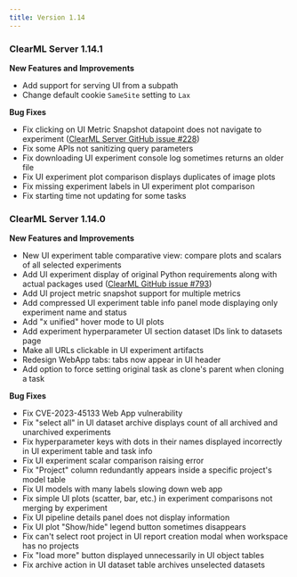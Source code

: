 ```yaml
---
title: Version 1.14
---
```


### ClearML Server 1.14.1

**New Features and Improvements**
* Add support for serving UI from a subpath
* Change default cookie `SameSite` setting to `Lax`

**Bug Fixes**
* Fix clicking on UI Metric Snapshot datapoint does not navigate to experiment ([ClearML Server GitHub issue #228](https://github.com/clearml/clearml-server/issues/228))
* Fix some APIs not sanitizing query parameters
* Fix downloading UI experiment console log sometimes returns an older file
* Fix UI experiment plot comparison displays duplicates of image plots
* Fix missing experiment labels in UI experiment plot comparison
* Fix starting time not updating for some tasks

### ClearML Server 1.14.0

**New Features and Improvements** 
* New UI experiment table comparative view: compare plots and scalars of all selected experiments
* Add UI experiment display of original Python requirements along with actual packages used ([ClearML GitHub issue #793](https://github.com/clearml/clearml/issues/793))
* Add UI project metric snapshot support for multiple metrics
* Add compressed UI experiment table info panel mode displaying only experiment name and status
* Add "x unified" hover mode to UI plots
* Add experiment hyperparameter UI section dataset IDs link to datasets page
* Make all URLs clickable in UI experiment artifacts
* Redesign WebApp tabs: tabs now appear in UI header
* Add option to force setting original task as clone's parent when cloning a task

**Bug Fixes**
* Fix CVE-2023-45133 Web App vulnerability
* Fix "select all" in UI dataset archive displays count of all archived and unarchived experiments
* Fix hyperparameter keys with dots in their names displayed incorrectly in UI experiment table and task info
* Fix UI experiment scalar comparison raising error
* Fix "Project" column redundantly appears inside a specific project's model table
* Fix UI models with many labels slowing down web app
* Fix simple UI plots (scatter, bar, etc.) in experiment comparisons not merging by experiment
* Fix UI pipeline details panel does not display information
* Fix UI plot "Show/hide" legend button sometimes disappears
* Fix can't select root project in UI report creation modal when workspace has no projects 
* Fix "load more" button displayed unnecessarily in UI object tables
* Fix archive action in UI dataset table archives unselected datasets

